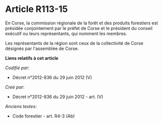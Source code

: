 # Article R113-15

En Corse, la commission régionale de la forêt et des produits forestiers est présidée conjointement par le préfet de Corse et
le président du conseil exécutif ou leurs représentants, qui nomment les membres.

Les représentants de la région sont ceux de la collectivité de Corse désignés par l'assemblée de Corse.

**Liens relatifs à cet article**

_Codifié par_:

  - Décret n°2012-836 du 29 juin 2012 (V)

_Créé par_:

  - Décret n°2012-836 du 29 juin 2012 - art. (V)

_Anciens textes_:

  - Code forestier - art. R4-3 (Ab)
